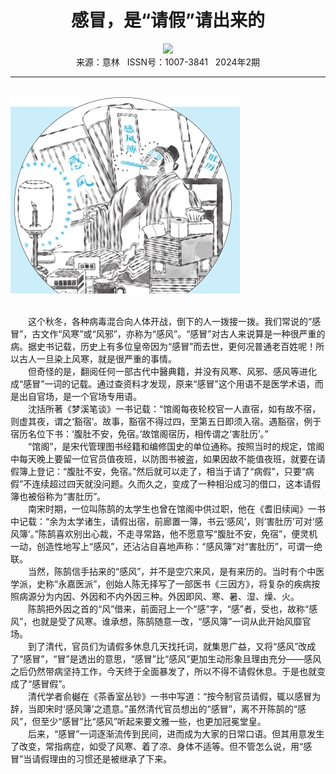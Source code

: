 # <center>感冒，是“请假”请出来的</center>

<div align=center><img src="https://raw.githubusercontent.com/leaguecn/magazines/main/img_authors/%d7%f7%d5%df%a3%ba%c2%ed%c7%ec%c3%f1.jpg"></div>

<center>来源：意林   ISSN号：1007-3841   2024年2期</center>

* * *

<br>![](https://raw.githubusercontent.com/leaguecn/magazines/main/img/yili20240243-1-l.jpg)

  
<br>　　这个秋冬，各种病毒混合向人体开战，倒下的人一拨接一拨。我们常说的“感冒”，古文作“风寒”或“风邪”，亦称为“感风”。“感冒”对古人来说算是一种很严重的病。据史书记载，历史上有多位皇帝因为“感冒”而去世，更何况普通老百姓呢！所以古人一旦染上风寒，就是很严重的事情。  
　　但奇怪的是，翻阅任何一部古代中醫典籍，并没有风寒、风邪、感风等进化成“感冒”一词的记载。通过查资料才发现，原来“感冒”这个用语不是医学术语，而是出自官场，是一个官场专用语。  
　　沈括所著《梦溪笔谈》一书记载：“馆阁每夜轮校官一人直宿，如有故不宿，则虚其夜，谓之‘豁宿’。故事，豁宿不得过四，至第五日即须入宿。遇豁宿，例于宿历名位下书：‘腹肚不安，免宿。’故馆阁宿历，相传谓之‘害肚历’。”  
　　“馆阁”，是宋代管理图书经籍和编修国史的单位通称。按照当时的规定，馆阁中每天晚上要留一位官员值夜班，以防图书被盗，如果因故不能值夜班，就要在请假簿上登记：“腹肚不安，免宿。”然后就可以走了，相当于请了“病假”，只要“病假”不连续超过四天就没问题。久而久之，变成了一种相沿成习的借口，这本请假簿也被俗称为“害肚历”。  
　　南宋时期，一位叫陈鹄的太学生也曾在馆阁中供过职，他在《耆旧续闻》一书中记载：“余为太学诸生，请假出宿，前廊置一簿，书云‘感风’，则‘害肚历’可对‘感风簿’。”陈鹄喜欢别出心裁，不走寻常路，他不愿意写“腹肚不安，免宿”，便灵机一动，创造性地写上“感风”，还沾沾自喜地声称：“感风簿”对“害肚历”，可谓一绝联。  
　　当然，陈鹄信手拈来的“感风”，并不是空穴来风，是有来历的。当时有个中医学派，史称“永嘉医派”，创始人陈无择写了一部医书《三因方》，将复杂的疾病按照病源分为内因、外因和不内外因三种。外因即风、寒、暑、湿、燥、火。  
　　陈鹄把外因之首的“风”借来，前面冠上一个“感”字，“感”者，受也，故称“感风”，也就是受了风寒。谁承想，陈鹄随意一改，“感风簿”一词从此开始风靡官场。  
　　到了清代，官员们为请假多休息几天找托词，就集思广益，又将“感风”改成了“感冒”，“冒”是透出的意思，“感冒”比“感风”更加生动形象且理由充分——感风之后仍然带病坚持工作，今天终于全面暴发了，所以不得不请假休息。于是也就变成了“感冒假”。  
　　清代学者俞樾在《茶香室丛钞》一书中写道：“按今制官员请假，辄以感冒为辞，当即宋时‘感风簿’之遗意。”虽然清代官员想出的“感冒”，离不开陈鹄的“感风”，但至少“感冒”比“感风”听起来要文雅一些，也更加冠冕堂皇。  
　　后来，“感冒”一词逐渐流传到民间，进而成为大家的日常口语。但其用意发生了改变，常指病症，如受了风寒、着了凉、身体不适等。但不管怎么说，用“感冒”当请假理由的习惯还是被继承了下来。
